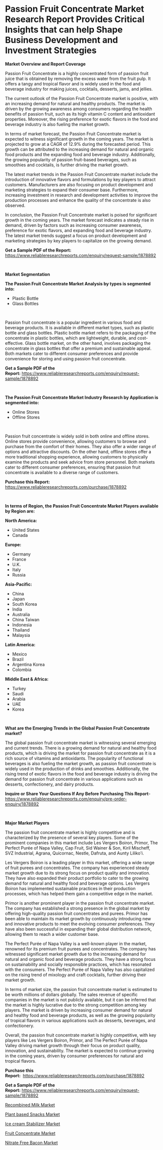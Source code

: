 <p><h1>Passion Fruit Concentrate Market Research Report Provides Critical Insights that can help Shape Business Development and Investment Strategies</h1></p><p><strong>Market Overview and Report Coverage</strong></p>
<p><p>Passion Fruit Concentrate is a highly concentrated form of passion fruit juice that is obtained by removing the excess water from the fruit pulp. It offers a tangy and tropical flavor and is widely used in the food and beverage industry for making juices, cocktails, desserts, jams, and jellies.</p><p>The current outlook of the Passion Fruit Concentrate market is positive, with an increasing demand for natural and healthy products. The market is driven by the growing awareness among consumers regarding the health benefits of passion fruit, such as its high vitamin C content and antioxidant properties. Moreover, the rising preference for exotic flavors in the food and beverage industry is also fueling the market growth.</p><p>In terms of market forecast, the Passion Fruit Concentrate market is expected to witness significant growth in the coming years. The market is projected to grow at a CAGR of 12.9% during the forecasted period. This growth can be attributed to the increasing demand for natural and organic food products and the expanding food and beverage industry. Additionally, the growing popularity of passion fruit-based beverages, such as smoothies and cocktails, is further driving the market growth.</p><p>The latest market trends in the Passion Fruit Concentrate market include the introduction of innovative flavors and formulations by key players to attract customers. Manufacturers are also focusing on product development and marketing strategies to expand their consumer base. Furthermore, increasing investment in research and development activities to improve the production processes and enhance the quality of the concentrate is also observed.</p><p>In conclusion, the Passion Fruit Concentrate market is poised for significant growth in the coming years. The market forecast indicates a steady rise in demand, driven by factors such as increasing consumer awareness, preference for exotic flavors, and expanding food and beverage industry. The latest market trends suggest a focus on product development and marketing strategies by key players to capitalize on the growing demand.</p></p>
<p><strong>Get a Sample PDF of the Report:</strong> <a href="https://www.reliableresearchreports.com/enquiry/request-sample/1878892">https://www.reliableresearchreports.com/enquiry/request-sample/1878892</a></p>
<p>&nbsp;</p>
<p><strong>Market Segmentation</strong></p>
<p><strong>The Passion Fruit Concentrate Market Analysis by types is segmented into:</strong></p>
<p><ul><li>Plastic Bottle</li><li>Glass Bottles</li></ul></p>
<p>&nbsp;</p>
<p><p>Passion fruit concentrate is a popular ingredient in various food and beverage products. It is available in different market types, such as plastic bottle and glass bottles. Plastic bottle market refers to the packaging of the concentrate in plastic bottles, which are lightweight, durable, and cost-effective. Glass bottle market, on the other hand, involves packaging the concentrate in glass bottles that offer a premium and sustainable appeal. Both markets cater to different consumer preferences and provide convenience for storing and using passion fruit concentrate.</p></p>
<p><strong>Get a Sample PDF of the Report:</strong>&nbsp;<a href="https://www.reliableresearchreports.com/enquiry/request-sample/1878892">https://www.reliableresearchreports.com/enquiry/request-sample/1878892</a></p>
<p>&nbsp;</p>
<p><strong>The Passion Fruit Concentrate Market Industry Research by Application is segmented into:</strong></p>
<p><ul><li>Online Stores</li><li>Offline Stores</li></ul></p>
<p>&nbsp;</p>
<p><p>Passion fruit concentrate is widely sold in both online and offline stores. Online stores provide convenience, allowing customers to browse and purchase from the comfort of their homes. They also offer a wider range of options and attractive discounts. On the other hand, offline stores offer a more traditional shopping experience, allowing customers to physically examine the products and seek advice from store personnel. Both markets cater to different consumer preferences, ensuring that passion fruit concentrate is available to a diverse range of customers.</p></p>
<p><strong>Purchase this Report:</strong>&nbsp; <a href="https://www.reliableresearchreports.com/purchase/1878892">https://www.reliableresearchreports.com/purchase/1878892</a></p>
<p>&nbsp;</p>
<p><strong>In terms of Region, the Passion Fruit Concentrate Market Players available by Region are:</strong></p>
<p>
    <p> <strong> North America: </strong>
        <ul>
            <li>United States</li>
            <li>Canada</li>
        </ul>
        </p> 
    <p> <strong> Europe: </strong>
        <ul>
            <li>Germany</li>
            <li>France</li>
            <li>U.K.</li>
            <li>Italy</li>
            <li>Russia</li>
        </ul>
        </p> 
    <p> <strong> Asia-Pacific: </strong>
        <ul>
            <li>China</li>
            <li>Japan</li>
            <li>South Korea</li>
            <li>India</li>
            <li>Australia</li>
            <li>China Taiwan</li>
            <li>Indonesia</li>
            <li>Thailand</li>
            <li>Malaysia</li>
        </ul>
        </p> 
    <p> <strong> Latin America: </strong>
        <ul>
            <li>Mexico</li>
            <li>Brazil</li>
            <li>Argentina Korea</li>
            <li>Colombia</li>
        </ul>
        </p> 
    <p> <strong> Middle East & Africa: </strong>
        <ul>
            <li>Turkey</li>
            <li>Saudi</li>
            <li>Arabia</li>
            <li>UAE</li>
            <li>Korea</li>
        </ul>
    </p>
    </p>
<p>&nbsp;</p>
<p><strong>What are the Emerging Trends in the Global Passion Fruit Concentrate market?</strong></p>
<p><p>The global passion fruit concentrate market is witnessing several emerging and current trends. There is a growing demand for natural and healthy food products, which is driving the market for passion fruit concentrate as it is a rich source of vitamins and antioxidants. The popularity of functional beverages is also fueling the market growth, as passion fruit concentrate is widely used in the production of drinks and smoothies. Additionally, the rising trend of exotic flavors in the food and beverage industry is driving the demand for passion fruit concentrate in various applications such as desserts, confectionery, and dairy products.</p></p>
<p><strong>Inquire or Share Your Questions If Any Before Purchasing This Report</strong>- <a href="https://www.reliableresearchreports.com/enquiry/pre-order-enquiry/1878892">https://www.reliableresearchreports.com/enquiry/pre-order-enquiry/1878892</a></p>
<p>&nbsp;</p>
<p><strong>Major Market Players</strong></p>
<p><p>The passion fruit concentrate market is highly competitive and is characterized by the presence of several key players. Some of the prominent companies in this market include Les Vergers Boiron, Primor, The Perfect Purée of Napa Valley, Cap Fruit, Sid Wainer & Son, Kiril Mischeff, SVZ Industrial, Agrana, Quicornac, Nestle, Dafruta, and Aunty Liliko'i.</p><p>Les Vergers Boiron is a leading player in this market, offering a wide range of fruit purees and concentrates. The company has experienced steady market growth due to its strong focus on product quality and innovation. They have also expanded their product portfolio to cater to the growing demand for natural and healthy food and beverage options. Les Vergers Boiron has implemented sustainable practices in their production processes, which has helped them gain a competitive edge in the market.</p><p>Primor is another prominent player in the passion fruit concentrate market. The company has established a strong presence in the global market by offering high-quality passion fruit concentrates and purees. Primor has been able to maintain its market growth by continuously introducing new and innovative products to meet the evolving consumer preferences. They have also been successful in expanding their global distribution network, allowing them to reach a wider customer base.</p><p>The Perfect Purée of Napa Valley is a well-known player in the market, renowned for its premium fruit purees and concentrates. The company has witnessed significant market growth due to the increasing demand for natural and organic food and beverage products. They have a strong focus on sustainability and socially responsible practices, which has resonated with the consumers. The Perfect Purée of Napa Valley has also capitalized on the rising trend of mixology and craft cocktails, further driving their market growth.</p><p>In terms of market size, the passion fruit concentrate market is estimated to be worth millions of dollars globally. The sales revenue of specific companies in the market is not publicly available, but it can be inferred that the market is highly lucrative due to the strong competition among key players. The market is driven by increasing consumer demand for natural and healthy food and beverage products, as well as the growing popularity of tropical flavors in various applications such as desserts, beverages, and confectionery.</p><p>Overall, the passion fruit concentrate market is highly competitive, with key players like Les Vergers Boiron, Primor, and The Perfect Purée of Napa Valley driving market growth through their focus on product quality, innovation, and sustainability. The market is expected to continue growing in the coming years, driven by consumer preferences for natural and tropical flavors.</p></p>
<p><strong>Purchase this Report:</strong>&nbsp;&nbsp;<a href="https://www.reliableresearchreports.com/purchase/1878892">https://www.reliableresearchreports.com/purchase/1878892</a></p>
<p></p>
<p><strong>Get a Sample PDF of the Report:</strong>&nbsp;<a href="https://www.reliableresearchreports.com/enquiry/request-sample/1878892">https://www.reliableresearchreports.com/enquiry/request-sample/1878892</a></p>
<p><p><a href="https://github.com/rahu1501/Market-Research-Report-List-2/blob/main/recombined-milk-market.md">Recombined Milk Market</a></p><p><a href="https://github.com/aashishrp/Market-Research-Report-List-1/blob/main/plant-based-snacks-market.md">Plant based Snacks Market</a></p><p><a href="https://github.com/rahu1502/Market-Research-Report-List-2/blob/main/ice-cream-stabilizer-market.md">Ice cream Stabilizer Market</a></p><p><a href="https://github.com/rahu1505/Market-Research-Report-List-2/blob/main/fruit-concentrate-market.md">Fruit Concentrate Market</a></p><p><a href="https://github.com/rahu1506/Market-Research-Report-List-2/blob/main/nitrate-free-bacon-market.md">Nitrate Free Bacon Market</a></p></p>